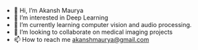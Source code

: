 - 👋 Hi, I’m Akansh Maurya
- 👀 I’m interested in Deep Learning 
- 🌱 I’m currently learning computer vision and audio processing. 
- 💞️ I’m looking to collaborate on medical imaging projects
- 📫 How to reach me akanshmaurya@gmail.com

<!---
akansh12/akansh12 is a ✨ special ✨ repository because its `README.md` (this file) appears on your GitHub profile.
You can click the Preview link to take a look at your changes.
--->
